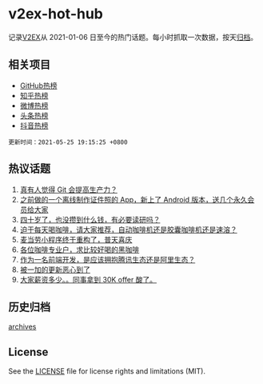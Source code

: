 # v2ex-hot-hub

 记录[V2EX](https://www.v2ex.com/)从 2021-01-06 日至今的热门话题。每小时抓取一次数据，按天[归档](archives)。
 
 ## 相关项目

- [GitHub热榜](https://github.com/lonnyzhang423/github-hot-hub)
- [知乎热榜](https://github.com/lonnyzhang423/zhihu-hot-hub)
- [微博热榜](https://github.com/lonnyzhang423/weibo-hot-hub)
- [头条热榜](https://github.com/lonnyzhang423/toutiao-hot-hub)
- [抖音热榜](https://github.com/lonnyzhang423/douyin-hot-hub)


 `更新时间：2021-05-25 19:15:25 +0800`

## 热议话题

1. [真有人觉得 Git 会提高生产力？](https://www.v2ex.com/t/779029)
1. [之前做的一个离线制作证件照的 App，新上了 Android 版本，送几个永久会员给大家](https://www.v2ex.com/t/778942)
1. [四十岁了，也没攒到什么钱，有必要读研吗？](https://www.v2ex.com/t/778984)
1. [迫于每天喝咖啡，请大家推荐，自动咖啡机还是胶囊咖啡机还是速溶？](https://www.v2ex.com/t/779002)
1. [麦当劳小程序终于重构了，普天喜庆](https://www.v2ex.com/t/779012)
1. [各位咖啡专业户，求比较好喝的黑咖啡](https://www.v2ex.com/t/778985)
1. [作为一名前端开发，是应该拥抱腾讯生态还是阿里生态？](https://www.v2ex.com/t/779070)
1. [被一加的更新恶心到了](https://www.v2ex.com/t/778993)
1. [大家薪资多少。。同事拿到 30K offer 酸了。](https://www.v2ex.com/t/778959)

## 历史归档

[archives](archives)

## License

See the [LICENSE](LICENSE) file for license rights and limitations (MIT).
